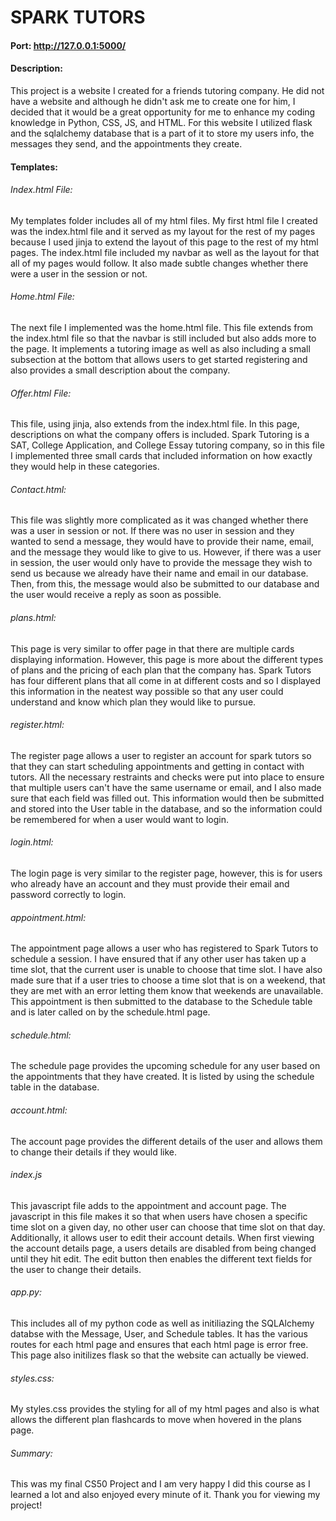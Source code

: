 # SPARK TUTORS
#### Port: http://127.0.0.1:5000/
#### Description:
This project is a website I created for a friends tutoring company. He did not have a website and although he didn't ask me to create one for him, I decided that it would be a great opportunity for me to enhance my coding knowledge in Python, CSS, JS, and HTML. For this website I utilized flask and the sqlalchemy database that is a part of it to store my users info, the messages they send, and the appointments they create.

#### Templates:

###### Index.html File:
My templates folder includes all of my html files. My first html file I created was the index.html file and it served as my layout for the rest of my pages because I used jinja to extend the layout of this page to the rest of my html pages. The index.html file included my navbar as well as the layout for that all of my pages would follow. It also made subtle changes whether there were a user in the session or not.

###### Home.html File:
The next file I implemented was the home.html file. This file extends from the index.html file so that the navbar is still included but also adds more to the page. It implements a tutoring image as well as also including a small subsection at the bottom that allows users to get started registering and also provides a small description about the company.

###### Offer.html File:
This file, using jinja, also extends from the index.html file. In this page, descriptions on what the company offers is included. Spark Tutoring is a SAT, College Application, and College Essay tutoring company, so in this file I implemented three small cards that included information on how exactly they would help in these categories.

###### Contact.html:
This file was slightly more complicated as it was changed whether there was a user in session or not. If there was no user in session and they wanted to send a message, they would have to provide their name, email, and the message they would like to give to us. However, if there was a user in session, the user would only have to provide the message they wish to send us because we already have their name and email in our database. Then, from this, the message would also be submitted to our database and the user would receive a reply as soon as possible.

###### plans.html:
This page is very similar to offer page in that there are multiple cards displaying information. However, this page is more about the different types of plans and the pricing of each plan that the company has. Spark Tutors has four different plans that all come in at different costs and so I displayed this information in the neatest way possible so that any user could understand and know which plan they would like to pursue.

###### register.html:
The register page allows a user to register an account for spark tutors so that they can start scheduling appointments and getting in contact with tutors. All the necessary restraints and checks were put into place to ensure that multiple users can't have the same username or email, and I also made sure that each field was filled out. This information would then be submitted and stored into the User table in the database, and so the information could be remembered for when a user would want to login.

###### login.html:
The login page is very similar to the register page, however, this is for users who already have an account and they must provide their email and password correctly to login.

###### appointment.html:
The appointment page allows a user who has registered to Spark Tutors to schedule a session. I have ensured that if any other user has taken up a time slot, that the current user is unable to choose that time slot. I have also made sure that if a user tries to choose a time slot that is on a weekend, that they are met with an error letting them know that weekends are unavailable. This appointment is then submitted to the database to the Schedule table and is later called on by the schedule.html page.

###### schedule.html:
The schedule page provides the upcoming schedule for any user based on the appointments that they have created. It is listed by using the schedule table in the database.

###### account.html:
The account page provides the different details of the user and allows them to change their details if they would like.

###### index.js
This javascript file adds to the appointment and account page. The javascript in this file makes it so that when users have chosen a specific time slot on a given day, no other user can choose that time slot on that day. Additionally, it allows user to edit their account details. When first viewing the account details page, a users details are disabled from being changed until they hit edit. The edit button then enables the different text fields for the user to change their details.

###### app.py:
This includes all of my python code as well as initiliazing the SQLAlchemy databse with the Message, User, and Schedule tables. It has the various routes for each html page and ensures that each html page is error free. This page also initilizes flask so that the website can actually be viewed.

###### styles.css:
My styles.css provides the styling for all of my html pages and also is what allows the different plan flashcards to move when hovered in the plans page.

###### Summary:
This was my final CS50 Project and I am very happy I did this course as I learned a lot and also enjoyed every minute of it. Thank you for viewing my project!
